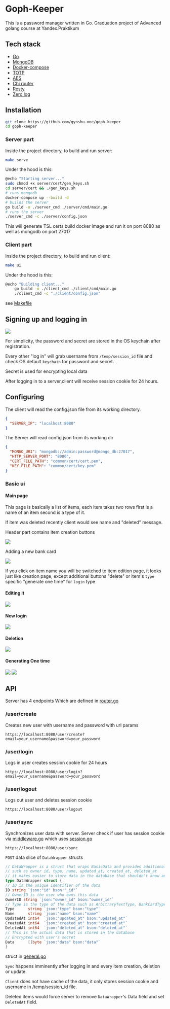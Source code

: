 # Goph-Keeper
This is a password manager written in Go.
Graduation project of Advanced golang course at Yandex.Praktikum
##  Tech stack
- [Go](https://golang.org/)
- [MongoDB](https://www.mongodb.com/)
- [Docker-compose](https://docs.docker.com/compose/)
- [TOTP](https://en.wikipedia.org/wiki/Time-based_One-time_Password_algorithm)
- [AES](https://en.wikipedia.org/wiki/Advanced_Encryption_Standard)
- [Chi router](https://github.com/go-chi/chi/v5)
- [Resty](https://github.com/go-resty/resty/v2)
- [Zero log](https://github.com/rs/zerolog/log)
## Installation

```bash
git clone https://github.com/gynshu-one/goph-keeper
cd goph-keeper
```
### Server part
Inside the project directory, to build and run server:
```bash
make serve
```
Under the hood is this:
```bash
@echo "Starting server..."
sudo chmod +x server/cert/gen_keys.sh
cd server/cert && ./gen_keys.sh
# runs mongodb
docker-compose up --build -d
# builds the server
go build -o ./server_cmd ./server/cmd/main.go
# runs the server
./server_cmd -c ./server/config.json
```
This will generate TSL certs build docker image and run it on port 8080 as well as mongodb on port 27017

### Client part
Inside the project directory, to build and run client:
```bash
make ui
```

Under the hood is this:
```bash
@echo "Building client..."
	go build -o ./client_cmd ./client/cmd/main.go
	./client_cmd -c "./client/config.json"
```


see [Makefile](https://github.com/gynshu-one/goph-keeper/Makefile)


## Signing up and logging in
<img style="max-width:600px" src="https://i.imgur.com/DDsrsM6.png">

For simplicity, the password and secret are stored in the OS keychain after registration.

Every other "log in" will grab username from  `/temp/session_id` file and check OS default `keychain` for password and secret.

Secret is used for encrypting local data 

After logging in to a server,client will receive session cookie for 24 hours.

## Configuring

The client will read the config.json file from its working directory.
```json
{
  "SERVER_IP": "localhost:8080"
}
```

The Server will read config.json from its working dir
```json
{
  "MONGO_URI": "mongodb://admin:password@mongo_db:27017",
  "HTTP_SERVER_PORT": "8080",
  "CERT_FILE_PATH": "common/cert/cert.pem",
  "KEY_FILE_PATH": "common/cert/key.pem"
}
```

### Basic ui

#### Main page
This page is basically a list of items, each item takes two rows first is a name of an item second is a type of it.

If item was deleted recently client would see name and "deleted" message. 

Header part contains item creation buttons

<img style="max-width:600px" src="https://i.imgur.com/EswW6Xo.png">

Adding a new bank card

<img style="max-width:600px" src="https://i.imgur.com/hXx4UzS.png">

If you click on item name you will be switched to item edition page, it looks just like creation page, except additional buttons "delete" or item's `type` specific "generate one time" for `login` type
#### Editing it

<img style="max-width:600px" src="https://i.imgur.com/AqI3rRM.png">

#### New login

<img style="max-width:600px" src="https://i.imgur.com/LdGKuON.png">

#### Deletion

<img style="max-width:600px" src="https://i.imgur.com/6OIPMR7.png">

#### Generating One time

<img style="max-width:600px" src="https://i.imgur.com/UC2Fi5W.png">


<img style="max-width:600px" src="https://i.imgur.com/bMAYiCI.png">

## API

Server has 4 endpoints
Which are defined in [router.go](https://github.com/gynshu-one/goph-keeper/server/api/router/router.go)
### /user/create
Creates new user with username and password with url params
```
https://localhost:8080/user/create?email=your_username&password=your_password
```
### /user/login
Logs in user
creates session cookie for 24 hours
```
https://localhost:8080/user/login?email=your_username&password=your_password
```
### /user/logout
Logs out user and deletes session cookie
```
https://localhost:8080/user/logout
```
### /user/sync
Synchronizes user data with server. Server check if user has session cookie via
[middleware.go](https://github.com/gynshu-one/goph-keeper/server/api/middlewares/middleware.go)
which uses [session.go](https://github.com/gynshu-one/goph-keeper/server/api/session/session.go)
```
https://localhost:8080/user/sync
```
`POST` data slice of `DataWrapper` structs
```go
// DataWrapper is a struct that wraps BasicData and provides additional information about the data
// such as owner id, type, name, updated_at, created_at, deleted_at
// it makes easier to store data in the database that shouldn't know anything about the data
type DataWrapper struct {
// ID is the unique identifier of the data
ID string `json:"id" bson:"_id"`
// OwnerID is the user who owns this data
OwnerID string `json:"owner_id" bson:"owner_id"`
// Type is the type of the data such as ArbitraryTextType, BankCardType, BinaryType, LoginType
Type      string `json:"type" bson:"type"`
Name      string `json:"name" bson:"name"`
UpdatedAt int64  `json:"updated_at" bson:"updated_at"`
CreatedAt int64  `json:"created_at" bson:"created_at"`
DeletedAt int64  `json:"deleted_at" bson:"deleted_at"`
// This is the actual data that is stored in the database
// Encrypted with user's secret
Data      []byte `json:"data" bson:"data"`
}
```

struct in [general.go](https://github.com/gynshu-one/goph-keeper/common/models/general.go)

`Sync` happens imminently after logging in and every item creation, deletion or update.

`Client` does not have cache of the data, it only stores session cookie and username in /temp/session_id file.


Deleted items would force server to remove `DataWrapper`'s Data field and set `DeletedAt` field.